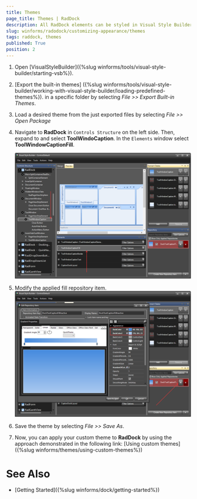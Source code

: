 ```yaml
---
title: Themes
page_title: Themes | RadDock
description: All RadDock elements can be styled in Visual Style Builder. This article shows how you can change the tooWindows caption.
slug: winforms/radodock/customizing-appearance/themes
tags: raddock, themes
published: True
position: 2 
---
```


1. Open [VisualStyleBuilder]({%slug winforms/tools/visual-style-builder/starting-vsb%}).

1. [Export the built-in themes] ({%slug winforms/tools/visual-style-builder/working-with-visual-style-builder/loading-predefined-themes%}). in a specific folder by selecting *File >> Export Built-in Themes*.

1. Load a desired theme from the just exported files by selecting *File >> Open Package*

1. Navigate to __RadDock__ in `Controls Structure` on the left side. Then, expand to and select __ToolWindoCaption__. In the `Elements` window select __ToolWindowCaptionFill__.

    ![raddock-customizing-appearance-themes 001](images/raddock-customizing-appearance-themes001.png)

1. Modify the applied fill repository item.
    ![raddock-customizing-appearance-themes 002](images/raddock-customizing-appearance-themes002.png)

1. Save the theme by selecting *File >> Save As*.

1. Now, you can apply your custom theme to __RadDock__ by using the approach demonstrated in the following link: [Using custom themes]({%slug winforms/themes/using-custom-themes%})

# See Also

* [Getting Started]({%slug winforms/dock/getting-started%})
 
